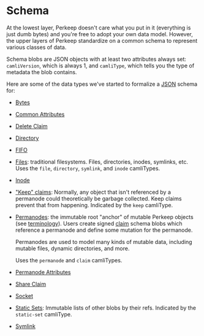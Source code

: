 # Schema

At the lowest layer, Perkeep doesn't care what you put in it (everything is
just dumb bytes) and you're free to adopt your own data model.  However, the
upper layers of Perkeep standardize on a common schema to represent various
classes of data.

Schema blobs are JSON objects with at least two attributes always set:
`camliVersion`, which is always 1, and `camliType`, which tells you the type of
metadata the blob contains.

Here are some of the data types we've started to formalize a
[JSON](http://json.org/) schema for:

* [Bytes](bytes.md)
* [Common Attributes](common.md)
* [Delete Claim](delete.md)
* [Directory](directory.md)
* [FIFO](fifo.md)
* [Files](file.md/): traditional filesystems.  Files, directories, inodes,
    symlinks, etc. Uses the `file`, `directory`, `symlink`, and `inode`
    camliTypes.
* [Inode](inode.md)
* ["Keep" claims](keep.md): Normally, any object that isn't referenced
    by a permanode could theoretically be garbage collected. Keep claims prevent
    that from happening. Indicated by the `keep` camliType.
* [Permanodes](permanode.md): the immutable root "anchor" of mutable Perkeep
    objects (see [terminology](../terms.md)). Users create signed
    [claim](permanode.md#claim) schema blobs which reference a permanode and
    define some mutation for the permanode.

    Permanodes are used to model many kinds of mutable data, including
    mutable files, dynamic directories, and more.

    Uses the `permanode` and `claim` camliTypes.
* [Permanode Attributes](attributes.md)
* [Share Claim](share.md)
* [Socket](socket.md)
* [Static Sets](static-set.md): Immutable lists of other blobs by
    their refs. Indicated by the `static-set` camliType.
* [Symlink](symlink.md)
